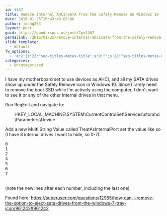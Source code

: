```yaml
---
id: 1467
title: Remove internal AHCI/SATA from the Safely Remove on Windows 10
date: 2016-01-25T16:43:43-08:00
author: joshg253
layout: post
guid: https://gundersons.us/josh/?p=1467
permalink: /2016/01/25/remove-internal-ahcisata-from-the-safely-remove-on-windows-10/
slide_template:
  - default
fw_options:
  - 'a:2:{s:22:"seo-titles-metas-title";s:0:"";s:28:"seo-titles-metas-description";s:0:"";}'
categories:
  - Uncategorized
---
```

I have my motherboard set to use devices as AHCI, and all my SATA drives show up under the Safely Remove icon in Windows 10. Since I rarely need to remove the boot SSD while I'm actively using the computer, I don't want to see it or any of the other internal drives in that menu.

Run RegEdit and navigate to:
<p style="padding-left: 30px;">HKEY_LOCAL_MACHINE\SYSTEM\CurrentControlSet\Services\storahci\Parameters\Device</p>
Add a new Multi String Value called TreatAsInternalPort set the value like so (I have 8 internal drives I want to hide, so 0-7):
<pre>0
1
2
4
5
6
7

</pre>
(note the newlines after each number, including the last one)

Found here: https://superuser.com/questions/12955/how-can-i-remove-the-option-to-eject-sata-drives-from-the-windows-7-tray-icon/961242#961242